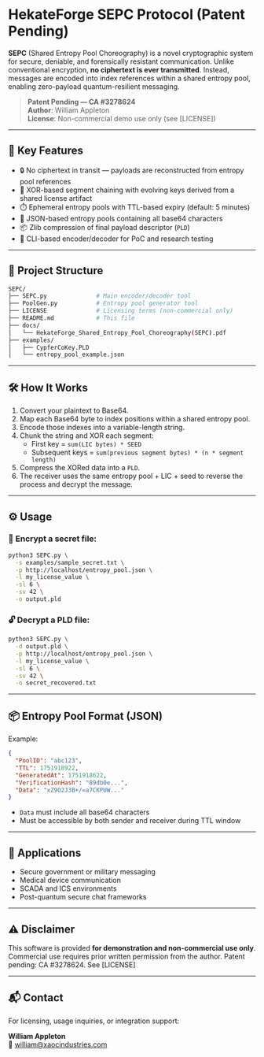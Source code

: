 # HekateForge SEPC Protocol (Patent Pending)

**SEPC** (Shared Entropy Pool Choreography) is a novel cryptographic system for secure, deniable, and forensically resistant communication. Unlike conventional encryption, **no ciphertext is ever transmitted**. Instead, messages are encoded into index references within a shared entropy pool, enabling zero-payload quantum-resilient messaging.

> **Patent Pending — CA #3278624**  
> **Author**: William Appleton  
> **License**: Non-commercial demo use only (see [LICENSE])

---

## 🚀 Key Features

- 🔒 No ciphertext in transit — payloads are reconstructed from entropy pool references  
- 🔐 XOR-based segment chaining with evolving keys derived from a shared license artifact  
- ⏱️ Ephemeral entropy pools with TTL-based expiry (default: 5 minutes)  
- 🧩 JSON-based entropy pools containing all base64 characters  
- 📦 Zlib compression of final payload descriptor (`PLD`)  
- 🧪 CLI-based encoder/decoder for PoC and research testing  

---

## 📁 Project Structure

```bash
SEPC/
├── SEPC.py              # Main encoder/decoder tool
├── PoolGen.py           # Entropy pool generator tool
├── LICENSE              # Licensing terms (non-commercial only)
├── README.md            # This file
├── docs/
│   └── HekateForge_Shared_Entropy_Pool_Choreography(SEPC).pdf
├── examples/
│   ├── CypferCoKey.PLD
│   └── entropy_pool_example.json
```

---

## 🛠️ How It Works

1. Convert your plaintext to Base64.
2. Map each Base64 byte to index positions within a shared entropy pool.
3. Encode those indexes into a variable-length string.
4. Chunk the string and XOR each segment:
   - First key = `sum(LIC bytes) * SEED`
   - Subsequent keys = `sum(previous segment bytes) * (n * segment length)`
5. Compress the XORed data into a `PLD`.
6. The receiver uses the same entropy pool + LIC + seed to reverse the process and decrypt the message.

---

## ⚙️ Usage

### 🔐 Encrypt a secret file:
```bash
python3 SEPC.py \
  -s examples/sample_secret.txt \
  -p http://localhost/entropy_pool.json \
  -l my_license_value \
  -sl 6 \
  -sv 42 \
  -o output.pld
```

### 🔓 Decrypt a PLD file:
```bash
python3 SEPC.py \
  -d output.pld \
  -p http://localhost/entropy_pool.json \
  -l my_license_value \
  -sl 6 \
  -sv 42 \
  -o secret_recovered.txt
```

---

## 📦 Entropy Pool Format (JSON)

Example:
```json
{
  "PoolID": "abc123",
  "TTL": 1751918922,
  "GeneratedAt": 1751918622,
  "VerificationHash": "89db0e...",
  "Data": "xZ9O2J3B+/=a7CKPUW..."
}
```

- `Data` must include all base64 characters
- Must be accessible by both sender and receiver during TTL window

---

## 🧠 Applications

- Secure government or military messaging  
- Medical device communication  
- SCADA and ICS environments  
- Post-quantum secure chat frameworks

---

## ⚠️ Disclaimer

This software is provided **for demonstration and non-commercial use only**. Commercial use requires prior written permission from the author. Patent pending: CA #3278624. See [LICENSE]

---

## 📬 Contact

For licensing, usage inquiries, or integration support:

**William Appleton**  
📧 william@xaocindustries.com
